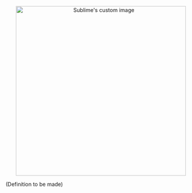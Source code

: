 <p align="center">
  <img src="https://user-images.githubusercontent.com/31454029/99291717-876cbb00-2840-11eb-8c6e-c8789edfc44d.jpg" alt="Sublime's custom image" width=450px/>
</p>

(Definition to be made)
